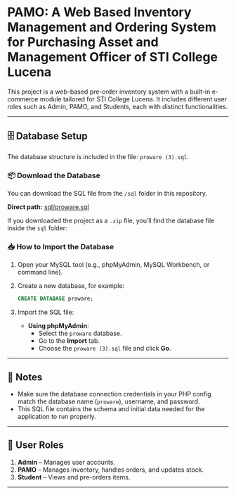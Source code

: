 # PAMO: A Web Based Inventory Management and Ordering System for Purchasing Asset and Management Officer of STI College Lucena

This project is a web-based pre-order inventory system with a built-in e-commerce module tailored for STI College Lucena. It includes different user roles such as Admin, PAMO, and Students, each with distinct functionalities.

---

## 🗄️ Database Setup

The database structure is included in the file: `proware (3).sql`.
### 📦 Download the Database

You can download the SQL file from the `/sql` folder in this repository.

**Direct path:** [sql/proware.sql](proware(3).sql)

If you downloaded the project as a `.zip` file, you’ll find the database file inside the `sql` folder:


### 📥 How to Import the Database

1. Open your MySQL tool (e.g., phpMyAdmin, MySQL Workbench, or command line).
2. Create a new database, for example:

    ```sql
    CREATE DATABASE proware;
    ```

3. Import the SQL file:

    - **Using phpMyAdmin**:
        - Select the `proware` database.
        - Go to the **Import** tab.
        - Choose the `proware (3).sql` file and click **Go**.
---

## 🧾 Notes

- Make sure the database connection credentials in your PHP config match the database name (`proware`), username, and password.
- This SQL file contains the schema and initial data needed for the application to run properly.

---

## 🧠 User Roles

1. **Admin** – Manages user accounts.
2. **PAMO** – Manages inventory, handles orders, and updates stock.
3. **Student** – Views and pre-orders items.

---
